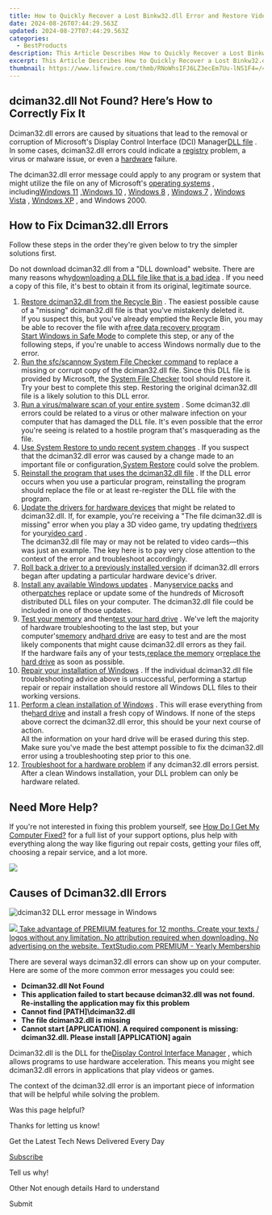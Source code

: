 ```yaml
---
title: How to Quickly Recover a Lost Binkw32.dll Error and Restore Video Support
date: 2024-08-26T07:44:29.563Z
updated: 2024-08-27T07:44:29.563Z
categories:
  - BestProducts
description: This Article Describes How to Quickly Recover a Lost Binkw32.dll Error and Restore Video Support
excerpt: This Article Describes How to Quickly Recover a Lost Binkw32.dll Error and Restore Video Support
thumbnail: https://www.lifewire.com/thmb/RNoWhsIFJ6LZ3ecEm7Uu-lNS1F4=/400x300/filters:no_upscale():max_bytes(150000):strip_icc():format(webp)/binkw32-dll-error-message-585811475f9b586e029b6930.png
---
```


## dciman32.dll Not Found? Here’s How to Correctly Fix It
 Dciman32.dll errors are caused by situations that lead to the removal or corruption of Microsoft's Display Control Interface (DCI) Manager[DLL file](https://www.lifewire.com/what-is-a-dll-file-2625852) . In some cases, dciman32.dll errors could indicate a [registry](https://www.lifewire.com/windows-registry-2625992) problem, a virus or malware issue, or even a [hardware](https://www.lifewire.com/computer-hardware-2625895) failure.

 The dciman32.dll error message could apply to any program or system that might utilize the file on any of Microsoft's [operating systems](https://www.lifewire.com/operating-systems-2625912) , including[Windows 11](https://www.lifewire.com/windows-11-5188930) ,[Windows 10](https://www.lifewire.com/windows-10-2626217) , [Windows 8](https://www.lifewire.com/windows-8-2626235) , [Windows 7](https://www.lifewire.com/windows-7-2626265) , [Windows Vista](https://www.lifewire.com/windows-vista-2626311) , [Windows XP](https://www.lifewire.com/windows-xp-2626354) , and Windows 2000.

## How to Fix Dciman32.dll Errors

 Follow these steps in the order they're given below to try the simpler solutions first.

 Do not download dciman32.dll from a "DLL download" website. There are many reasons why[downloading a DLL file like that is a bad idea](https://www.lifewire.com/important-reasons-not-to-download-dll-files-2624455) . If you need a copy of this file, it's best to obtain it from its original, legitimate source.

1. [Restore dciman32.dll from the Recycle Bin](https://www.lifewire.com/how-to-restore-deleted-files-from-the-recycle-bin-2624515) . The easiest possible cause of a "missing" dciman32.dll file is that you've mistakenly deleted it.  
 If you suspect this, but you've already emptied the Recycle Bin, you may be able to recover the file with a[free data recovery program](https://www.lifewire.com/free-data-recovery-software-tools-2622893) .  
[Start Windows in Safe Mode](https://www.lifewire.com/how-do-i-start-windows-in-safe-mode-2624480) to complete this step, or any of the following steps, if you're unable to access Windows normally due to the error.
2. [Run the sfc/scannow System File Checker command](https://www.lifewire.com/how-to-use-sfc-scannow-to-repair-windows-system-files-2626161) to replace a missing or corrupt copy of the dciman32.dll file. Since this DLL file is provided by Microsoft, the [System File Checker](https://www.lifewire.com/sfc-command-system-file-checker-2626020) tool should restore it.  
 Try your best to complete this step. Restoring the original dciman32.dll file is a likely solution to this DLL error.
3. [Run a virus/malware scan of your entire system](https://www.lifewire.com/properly-scan-your-computer-for-viruses-and-other-malware-2624526) . Some dciman32.dll errors could be related to a virus or other malware infection on your computer that has damaged the DLL file. It's even possible that the error you're seeing is related to a hostile program that's masquerading as the file.
4. [Use System Restore to undo recent system changes](https://www.lifewire.com/how-to-use-system-restore-in-windows-2626131) . If you suspect that the dciman32.dll error was caused by a change made to an important file or configuration,[System Restore](https://www.lifewire.com/what-is-system-restore-2626022) could solve the problem.
5. [Reinstall the program that uses the dciman32.dll file](https://www.lifewire.com/what-is-the-proper-way-to-reinstall-a-software-program-2624478) . If the DLL error occurs when you use a particular program, reinstalling the program should replace the file or at least re-register the DLL file with the program.
6. [Update the drivers for hardware devices](https://www.lifewire.com/how-to-update-drivers-in-windows-2619214) that might be related to dciman32.dll. If, for example, you're receiving a "The file dciman32.dll is missing" error when you play a 3D video game, try updating the[drivers](https://www.lifewire.com/what-is-a-device-driver-2625796) for your[video card](https://www.lifewire.com/what-is-a-video-card-2618161) .  
 The dciman32.dll file may or may not be related to video cards—this was just an example. The key here is to pay very close attention to the context of the error and troubleshoot accordingly.
7. [Roll back a driver to a previously installed version](https://www.lifewire.com/how-to-roll-back-a-driver-in-windows-2619217) if dciman32.dll errors began after updating a particular hardware device's driver.
8. [Install any available Windows updates](https://www.lifewire.com/how-to-check-for-install-windows-updates-2624596) . Many[service packs](https://www.lifewire.com/what-is-a-service-pack-2626010) and other[patches](https://www.lifewire.com/what-is-a-patch-2625960) replace or update some of the hundreds of Microsoft distributed DLL files on your computer. The dciman32.dll file could be included in one of those updates.
9. [Test your memory](https://www.lifewire.com/free-memory-test-programs-2626178) and then[test your hard drive](https://www.lifewire.com/free-hard-drive-testing-programs-2626183) . We've left the majority of hardware troubleshooting to the last step, but your computer's[memory](https://www.lifewire.com/what-is-random-access-memory-ram-2618159) and[hard drive](https://www.lifewire.com/what-is-a-hard-disk-drive-2618152) are easy to test and are the most likely components that might cause dciman32.dll errors as they fail.  
 If the hardware fails any of your tests,[replace the memory](https://www.lifewire.com/how-to-replace-the-memory-ram-in-a-computer-2626201) or[replace the hard drive](https://www.lifewire.com/how-to-replace-a-hard-drive-2626200) as soon as possible.
10. [Repair your installation of Windows](https://www.lifewire.com/how-do-i-automatically-repair-windows-problems-2624907) . If the individual dciman32.dll file troubleshooting advice above is unsuccessful, performing a startup repair or repair installation should restore all Windows DLL files to their working versions.
11. [Perform a clean installation of Windows](https://www.lifewire.com/how-to-clean-install-windows-2624904) . This will erase everything from the[hard drive](https://www.lifewire.com/what-is-a-hard-disk-drive-2618152) and install a fresh copy of Windows. If none of the steps above correct the dciman32.dll error, this should be your next course of action.  
 All the information on your hard drive will be erased during this step. Make sure you've made the best attempt possible to fix the dciman32.dll error using a troubleshooting step prior to this one.
12. [Troubleshoot for a hardware problem](https://www.lifewire.com/fix-a-dll-issue-caused-by-a-hardware-problem-2624493) if any dciman32.dll errors persist. After a clean Windows installation, your DLL problem can only be hardware related.

## Need More Help?

 If you're not interested in fixing this problem yourself, see [How Do I Get My Computer Fixed?](https://www.lifewire.com/how-do-i-get-my-computer-fixed-2625167) for a full list of your support options, plus help with everything along the way like figuring out repair costs, getting your files off, choosing a repair service, and a lot more.

<!-- affiliate ads begin -->
<a href="https://shop.incomedia.eu/order/checkout.php?PRODS=14095146&QTY=1&AFFILIATE=108875&CART=1"><img src="https://secure.2checkout.com/images/merchant/8b6cc3ee5ec407721ce3bf5ff4c0f56b/PRO_BUY_728x90-EN.jpg" border="0"></a>
<!-- affiliate ads end -->
## Causes of Dciman32.dll Errors

![dciman32 DLL error message in Windows](https://www.lifewire.com/thmb/yseVhLvw26Kj9e6LSi3lo6sspkI=/1500x0/filters:no_upscale():max_bytes(150000):strip_icc():format(webp)/dciman32-dll-error-message-5abd098eba61770037a5e9a9.png)

<!-- affiliate ads begin -->
<a href="https://secure.textstudio.com/order/checkout.php?PRODS=35633309&QTY=1&AFFILIATE=108875&CART=1"> <img src="https://secure.avangate.com/images/merchant/d6eb8222c9718486bdabce8b897380f7/products/3_premium-icon.png" border="0"> Take advantage of PREMIUM features for 12 months. 
Create your texts / logos without any limitation. 
No attribution required when downloading. 
No advertising on the website. 
 TextStudio.com  PREMIUM - Yearly Membership</a>
<!-- affiliate ads end -->
 There are several ways dciman32.dll errors can show up on your computer. Here are some of the more common error messages you could see:

* **Dciman32.dll Not Found**
* **This application failed to start because dciman32.dll was not found. Re-installing the application may fix this problem**
* **Cannot find \[PATH\]\\dciman32.dll**
* **The file dciman32.dll is missing**
* **Cannot start \[APPLICATION\]. A required component is missing: dciman32.dll. Please install \[APPLICATION\] again**

 Dciman32.dll is the DLL for the[Display Control Interface Manager](https://learn.microsoft.com/en-us/windows-hardware/drivers/display/display-control-interface-functions) , which allows programs to use hardware acceleration. This means you might see dciman32.dll errors in applications that play videos or games.

 The context of the dciman32.dll error is an important piece of information that will be helpful while solving the problem.

Was this page helpful?

Thanks for letting us know!

 Get the Latest Tech News Delivered Every Day

[Subscribe](https://www.lifewire.com/#)

Tell us why!

 Other  Not enough details  Hard to understand

 Submit

<ins class="adsbygoogle"
     style="display:block"
     data-ad-format="autorelaxed"
     data-ad-client="ca-pub-7571918770474297"
     data-ad-slot="1223367746"></ins>



<ins class="adsbygoogle"
     style="display:block"
     data-ad-client="ca-pub-7571918770474297"
     data-ad-slot="8358498916"
     data-ad-format="auto"
     data-full-width-responsive="true"></ins>


